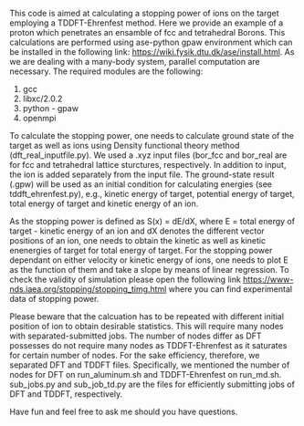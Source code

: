 This code is aimed at calculating a stopping power of ions on the target employing a TDDFT-Ehrenfest method. Here we provide an example of a proton which penetrates an ensamble of fcc and tetrahedral Borons. This calculations are performed using ase-python gpaw environment which can be installed in the following link: https://wiki.fysik.dtu.dk/ase/install.html. As we are dealing with a many-body system, parallel computation are necessary. The required modules are the following:

1. gcc
2. libxc/2.0.2
3. python - gpaw
4. openmpi

To calculate the stopping power, one needs to calculate ground state of the target as well as ions using Density functional theory method (dft_real_inputfile.py). We used a .xyz input files (bor_fcc and bor_real are for fcc and tetrahedral lattice sturctures, respectively. In addition to input, the ion is added separately from the input file. The ground-state result (.gpw) will be used as an initial condition for calculating energies (see tddft_ehrenfest.py), e.g., kinetic energy of target, potential energy of target, total energy of target and kinetic energy of an ion. 

As the stopping power is defined as S(x) = dE/dX, where E = total energy of target - kinetic energy of an ion and dX denotes the different vector positions of an ion, one needs to obtain the kinetic as well as kinetic enenergies of target for total energy of target. For the stopping power dependant on either velocity or kinetic energy of ions, one needs to plot E as the function of them and take a slope by means of linear regression. To check the validity of simulation please open the following link https://www-nds.iaea.org/stopping/stopping_timg.html where you can find experimental data of stopping power. 

Please beware that the calcuation has to be repeated with different initial position of ion to obtain desirable statistics. This will require many nodes with separated-submitted jobs. The number of nodes differ as DFT possesses do not require many nodes as TDDFT-Ehrenfest as it saturates for certain number of nodes. For the sake efficiency, therefore, we separated DFT and TDDFT files. Specifically, we mentioned the number of nodes for DFT on run_aluminum.sh and TDDFT-Ehrenfest on run_md.sh. sub_jobs.py and sub_job_td.py are the files for efficiently submitting jobs of DFT and TDDFT, respectively. 

Have fun and feel free to ask me should you have questions.
